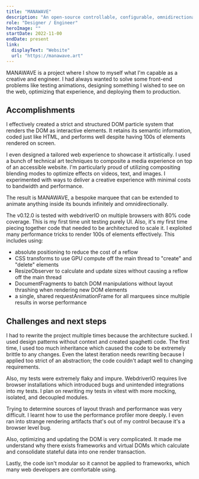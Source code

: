 ```yaml
---
title: "MANAWAVE"
description: "An open-source controllable, configurable, omnidirectional marquee, and design experiment."
role: "Designer / Engineer"
heroImage: ""
startDate: 2022-11-00
endDate: present
link:
  displayText: "Website"
  url: "https://manawave.art"
---
```


MANAWAVE is a project where I show to myself what I'm capable as a creative and engineer. I had always wanted to solve some front-end problems like testing animations, designing something I wished to see on the web, optimizing that experience, and deploying them to production.

## Accomplishments

I effectively created a strict and structured DOM particle system that renders the DOM as interactive elements. It retains its semantic information, coded just like HTML, and performs well despite having 100s of elements rendered on screen.

I even designed a tailored web experience to showcase it artistically. I used a bunch of technical art techniques to composite a media experience on top of an accessible website. I'm particularly proud of utilizing compositing blending modes to optimize effects on videos, text, and images. I experimented with ways to deliver a creative experience with minimal costs to bandwidth and performance.

The result is MANAWAVE, a bespoke marquee that can be extended to animate anything inside its bounds infinitely and omnidirectionally.

The v0.12.0 is tested with webdriverIO on multiple browsers with 80% code coverage. This is my first time unit testing purely UI. Also, it's my first time piecing together code that needed to be architectured to scale it. I exploited many performance tricks to render 100s of elements effectively. This includes using:

- absolute positioning to reduce the cost of a reflow
- CSS transforms to use GPU compute off the main thread to "create" and "delete" elements
- ResizeObserver to calculate and update sizes without causing a reflow off the main thread
- DocumentFragments to batch DOM manipulations without layout thrashing when rendering new DOM elements
- a single, shared requestAnimationFrame for all marquees since multiple results in worse performance

## Challenges and next steps

I had to rewrite the project multiple times because the architecture sucked. I used design patterns without context and created spaghetti code. The first time, I used too much inheritance which caused the code to be extremely brittle to any changes. Even the latest iteration needs rewriting because I applied too strict of an abstraction; the code couldn't adapt well to changing requirements.

Also, my tests were extremely flaky and impure. WebdriverIO requires live browser installations which introduced bugs and unintended integrations into my tests. I plan on rewriting my tests in vitest with more mocking, isolated, and decoupled modules.

Trying to determine sources of layout thrash and performance was very difficult. I learnt how to use the performance profiler more deeply. I even ran into strange rendering artifacts that's out of my control because it's a browser level bug.

Also, optimizing and updating the DOM is very complicated. It made me understand why there exists frameworks and virtual DOMs which calculate and consolidate stateful data into one render transaction.

Lastly, the code isn't modular so it cannot be applied to frameworks, which many web developers are comfortable using.
